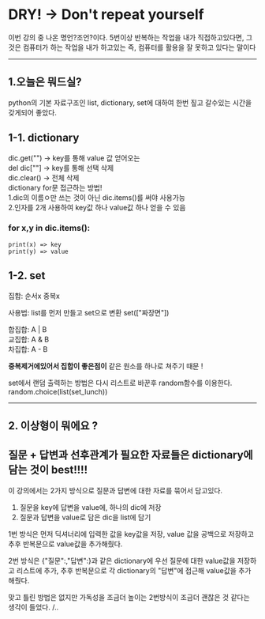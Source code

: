 # DRY! -> Don't repeat yourself
이번 강의 중 나온 명언?조언?이다. 5번이상 반복하는 작업을 내가 직접하고있다면, 그것은 컴퓨터가 하는 작업을 내가 하고있는 즉, 컴퓨터를 활용을 잘 못하고 있다는 말이다

---
## 1.오늘은 뭐드실?
python의 기본 자료구조인 list, dictionary, set에 대하여 한번 짚고 갈수있는 시간을 갖게되어 좋았다.

## 1-1.  dictionary


dic.get("") -> key를 통해 value 값 얻어오는\
del dic[""] -> key를 통해 선택 삭제\
dic.clear() -> 전체 삭제\
dictionary for문 접근하는 방법!\
1.dic의 이름ㅇ만 쓰는 것이 아닌 dic.items()를 써야 사용가능\
2.인자를 2개 사용하여 key값 하나 value값 하나 얻을 수 있음


### for x,y in dic.items(): 

	print(x) => key
	print(y) => value

## 1-2. set
집합: 순서x 중복x

사용법: list를 먼저 만들고 set으로 변환 set(["짜장면"])


합집합: A | B\
교집합: A & B\
차집합: A - B


**중복제거에있어서 집합이 좋은점이** 같은 원소를 하나로 쳐주기 때문 !

set에서 랜덤 출력하는 방법은 다시 리스트로 바꾼후 random함수를 이용한다.\
random.choice(list(set_lunch))

---
## 2. 이상형이 뭐에요 ?
## 질문 + 답변과 선후관계가 필요한 자료들은 dictionary에 담는 것이 best!!!!
이 강의에서는 2가지 방식으로 질문과 답변에 대한 자료를 묶어서 담고있다.

1. 질문을 key에 답변을 value에, 하나의 dic에 저장
2. 질문과 답변을 value로 담은 dic을 list에 담기

1번 방식은 먼저 딕셔너리에 입력한 값을 key값을 저장, value 값을 공백으로 저장하고 추후 반복문으로 value값을 추가해줬다.

2번 방식은 {"질문":,"답변":}과 같은 dictionary에 우선 질문에 대한 value값을 저장하고 리스트에 추가, 추후 반복문으로 각 dictionary의 "답변"에 접근해 value값을 추가해줬다.

맞고 틀린 방법은 없지만 가독성을 조금더 높이는 2번방식이 조금더 괜찮은 것 같다는 생각이 들었다.
/..